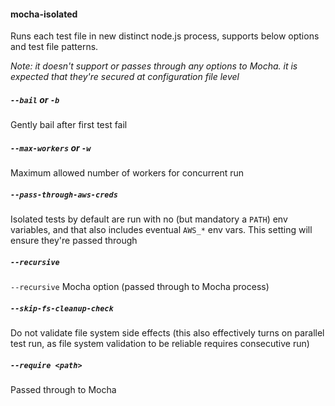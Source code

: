 #### mocha-isolated

Runs each test file in new distinct node.js process, supports below options and test file patterns.

_Note: it doesn't support or passes through any options to Mocha. it is expected that they're secured at configuration file level_

##### _`--bail` or `-b`_

Gently bail after first test fail

##### _`--max-workers` or `-w`_

Maximum allowed number of workers for concurrent run

##### _`--pass-through-aws-creds`_

Isolated tests by default are run with no (but mandatory a `PATH`) env variables, and that also includes eventual `AWS_*` env vars. This setting will ensure they're passed through

##### _`--recursive`_

`--recursive` Mocha option (passed through to Mocha process)

##### _`--skip-fs-cleanup-check`_

Do not validate file system side effects (this also effectively turns on parallel test run, as file system validation to be reliable requires consecutive run)

##### _`--require <path>`_

Passed through to Mocha
